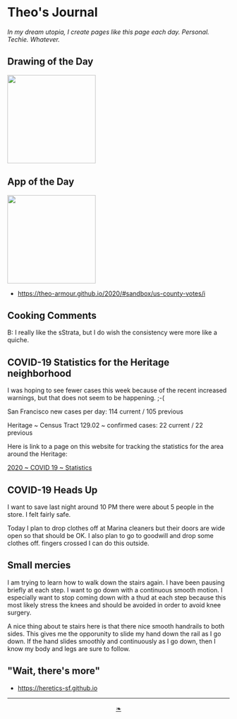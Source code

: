 # Theo's Journal

_In my dream utopia, I create pages like this page each day. Personal. Techie. Whatever._


## Drawing of the Day

<img src="https://heretics-sf.github.io/images/2020/11-25/2020-11-25-dotd-nudes-descending-staircases.jpg" width=200 >


## App of the Day

<img src="https://heretics-sf.github.io/images/2020/11-25/2020-11-25-usa-county-votes.png" width=200 >

* https://theo-armour.github.io/2020/#sandbox/us-county-votes/i


## Cooking Comments

B: I really like the sStrata, but I do wish the consistency were more like a quiche.


## COVID-19 Statistics for the Heritage neighborhood

I was hoping to see fewer cases this week because of the recent increased warnings, but that does not seem to be happening. ;-(

San Francisco new cases per day: 114 current / 105 previous

Heritage ~ Census Tract 129.02 ~ confirmed cases: 22 current / 22 previous

Here is link to a page on this website for tracking the statistics for the area around the Heritage:

[2020 ~ COVID 19 ~ Statistics]( https://heretics-sf.github.io/#pages/2020-C19-Statistics.md )


## COVID-19 Heads Up

I want to save last night around 10 PM there were about 5 people in the store. I felt fairly safe.

Today I plan to drop clothes off at Marina cleaners but their doors are wide open so that should be OK. I also plan to go to goodwill and drop some clothes off. fingers crossed I can do this outside.


## Small mercies

I am trying to learn how to walk down the stairs again. I have been pausing briefly at each step. I want to go down with a continuous smooth motion. I especially want to stop coming down with a thud at each step because this most likely stress the knees and should be avoided in order to avoid knee surgery.

A nice thing about te stairs here is that there nice smooth handrails to both sides. This gives me the opporunity to slide my hand down the rail as I go down. If the hand slides smoothly and continuously as I go down, then I know my body and legs are sure to follow.

## "Wait, there's more"

* https://heretics-sf.github.io


***

<center><a href=javascript:window.scrollTo(0,0); class=aDingbat title="Scroll to top" > ❧ </a></center>
